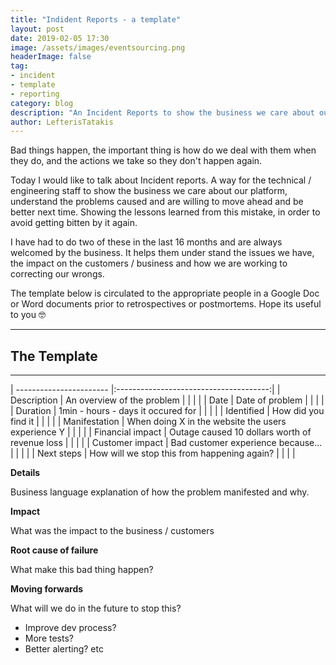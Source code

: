 ```yaml
---
title: "Indident Reports - a template"
layout: post
date: 2019-02-05 17:30
image: /assets/images/eventsourcing.png
headerImage: false
tag: 
- incident
- template
- reporting
category: blog
description: "An Incident Reports to show the business we care about our product"
author: LefterisTatakis
---
```


Bad things happen, the important thing is how do we deal with them when they do, and the actions we take so they don't happen again.

Today I would like to talk about Incident reports. A way for the technical / engineering staff to show the business we care about our platform, understand the problems caused and are willing to move ahead and be better next time. Showing the lessons learned from this mistake, in order to avoid getting bitten by it again.

I have had to do two of these in the last 16 months and are always welcomed by the business. It helps them under stand the issues we have, the impact on the customers / business and how we are working to correcting our wrongs.

The template below is circulated to the appropriate people in a Google Doc or Word documents prior to retrospectives or postmortems.  Hope its useful to you 🤓

---

## The Template

---

| ----------------------- |:--------------------------------------:|
| Description | An overview of the problem |
| | |
| Date         | Date of problem |
| | |
| Duration      | 1min - hours - days it occured for |
| | |
| Identified   | How did you find it |
| | |
| Manifestation | When doing X in the website the users experience Y |
| | |
| Financial impact | Outage caused 10 dollars worth of revenue loss |
| | |
| Customer impact | Bad customer experience because... | 
| | |
| Next steps | How will we stop this from happening again? |
| | |

**Details**

Business language explanation of how the problem manifested and why.

**Impact**

What was the impact to the business / customers

**Root cause of failure**

What make this bad thing happen?

**Moving forwards**

What will we do in the future to stop this?

- Improve dev process?
- More tests?
- Better alerting? etc
